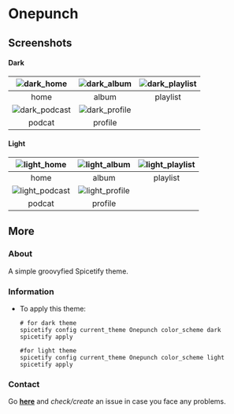 # Onepunch

## Screenshots

#### Dark

|   ![dark_home](./screenshots/dark_home.png)   |   ![dark_album](./screenshots/dark_album.png)   | ![dark_playlist](./screenshots/dark_playlist.png) |
| :-------------------------------------------: | :---------------------------------------------: | :-----------------------------------------------: |
|                     home                      |                      album                      |                     playlist                      |
| ![dark_podcast](screenshots/dark_podcast.png) | ![dark_profile](./screenshots/dark_profile.png) |
|                    podcat                     |                     profile                     |

#### Light

|   ![light_home](./screenshots/light_home.png)   |   ![light_album](./screenshots/light_album.png)   | ![light_playlist](./screenshots/light_playlist.png) |
| :---------------------------------------------: | :-----------------------------------------------: | :-------------------------------------------------: |
|                      home                       |                       album                       |                      playlist                       |
| ![light_podcast](screenshots/light_podcast.png) | ![light_profile](./screenshots/light_profile.png) |
|                     podcat                      |                      profile                      |

## More

### About

A simple groovyfied Spicetify theme.

### Information

- To apply this theme:

  ```shell
  # for dark theme
  spicetify config current_theme Onepunch color_scheme dark
  spicetify apply

  #for light theme
  spicetify config current_theme Onepunch color_scheme light
  spicetify apply

  ```

### Contact

Go **[here](https://github.com/okarin001/Onepunch/issues)** and _check/create_ an issue in case you face any problems.
